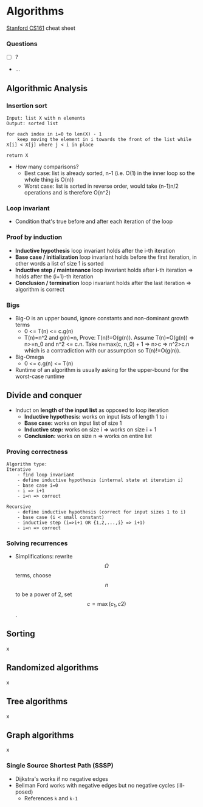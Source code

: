 <style TYPE="text/css">
code.has-jax {font: inherit; font-size: 100%; background: inherit; border: inherit;}
</style>
<script type="text/x-mathjax-config">
MathJax.Hub.Config({
    tex2jax: {
        inlineMath: [['$','$'], ['\\(','\\)']],
        skipTags: ['script', 'noscript', 'style', 'textarea', 'pre'] // removed 'code' entry
    }
});
MathJax.Hub.Queue(function() {
    var all = MathJax.Hub.getAllJax(), i;
    for(i = 0; i < all.length; i += 1) {
        all[i].SourceElement().parentNode.className += ' has-jax';
    }
});
</script>
<script type="text/javascript" src="http://cdn.mathjax.org/mathjax/latest/MathJax.js?config=TeX-AMS-MML_HTMLorMML"></script>


# Algorithms
[Stanford CS161](http://cs161.stanford.edu/) cheat sheet

### Questions
- [ ] ?
- ...

## Algorithmic Analysis
### Insertion sort
```
Input: list X with n elements
Output: sorted list

for each index in i=0 to len(X) - 1
	keep moving the element in i towards the front of the list while X[i] < X[j] where j < i in place

return X
```
- How many comparisons?
	- Best case: list is already sorted, n-1 (i.e. O(1) in the inner loop so the whole thing is O(n))
	- Worst case: list is sorted in reverse order, would take (n-1)n/2 operations and is therefore O(n^2)

### Loop invariant
- Condition that's true before and after each iteration of the loop

### Proof by induction
- **Inductive hypothesis** loop invariant holds after the i-th iteration
- **Base case / initialization** loop invariant holds before the first iteration, in other words a list of size 1 is sorted
- **Inductive step / maintenance** loop invariant holds after i-th iteration => holds after the (i+1)-th iteration
- **Conclusion / termination** loop invariant holds after the last iteration => algorithm is correct

### Bigs
- Big-O is an upper bound, ignore constants and non-dominant growth terms
	- 0 <= T(n) <= c.g(n)
	- T(n)=n^2 and g(n)=n, Prove: T(n)!=O(g(n)). Assume T(n)=O(g(n)) => n>=n_0 and n^2 <= c.n. Take n=max(c, n_0) + 1 => n>c => n^2>c.n which is a contradiction with our assumption so T(n)!=O(g(n)).
- Big-Omega
	- 0 <= c.g(n) <= T(n)
- Runtime of an algorithm is usually asking for the upper-bound for the worst-case runtime

## Divide and conquer
- Induct on __length of the input list__ as opposed to loop iteration
	- **Inductive hypothesis:** works on input lists of length 1 to i
	- **Base case:** works on input list of size 1
	- **Inductive step:** works on size i => works on size i + 1
	- **Conclusion:** works on size n => works on entire list

### Proving correctness
```
Algorithm type:
Iterative
	- find loop invariant
	- define inductive hypothesis (internal state at iteration i)
	- base case i=0
	- i => i+1
	- i=n => correct

Recursive
	- define inductive hypothesis (correct for input sizes 1 to i)
	- base case (i < small constant)
	- inductive step (i=>i+1 OR {1,2,...,i} => i+1)
	- i=n => correct
```

### Solving recurrences
- Simplifications: rewrite $$\Omega$$ terms, choose $$n$$ to be a power of 2, set $$c=\max (c_1, c2)$$.

## Sorting
x

## Randomized algorithms
x

## Tree algorithms
x

## Graph algorithms
x

### Single Source Shortest Path (SSSP)
- Dijkstra's works if no negative edges
- Bellman Ford works with negative edges but no negative cycles (ill-posed)
	- References `k` and `k-1`
